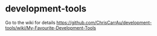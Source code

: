 # development-tools

Go to the wiki for details
https://github.com/ChrisCarrAu/development-tools/wiki/My-Favourite-Development-Tools
